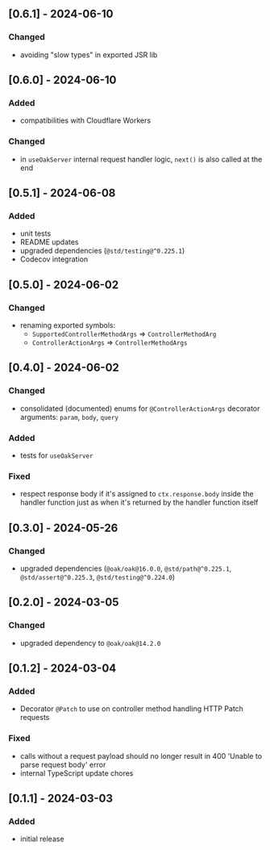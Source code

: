## [0.6.1] - 2024-06-10

### Changed

- avoiding "slow types" in exported JSR lib

## [0.6.0] - 2024-06-10

### Added

- compatibilities with Cloudflare Workers

### Changed

- in `useOakServer` internal request handler logic, `next()` is also called at
  the end

## [0.5.1] - 2024-06-08

### Added

- unit tests
- README updates
- upgraded dependencies (`@std/testing@^0.225.1`)
- Codecov integration

## [0.5.0] - 2024-06-02

### Changed

- renaming exported symbols:
  - `SupportedControllerMethodArgs` => `ControllerMethodArg`
  - `ControllerActionArgs` => `ControllerMethodArgs`

## [0.4.0] - 2024-06-02

### Changed

- consolidated (documented) enums for `@ControllerActionArgs` decorator
  arguments: `param`, `body`, `query`

### Added

- tests for `useOakServer`

### Fixed

- respect response body if it's assigned to `ctx.response.body` inside the
  handler function just as when it's returned by the handler function itself

## [0.3.0] - 2024-05-26

### Changed

- upgraded dependencies (`@oak/oak@16.0.0`, `@std/path@^0.225.1`,
  `@std/assert@^0.225.3`, `@std/testing@^0.224.0`)

## [0.2.0] - 2024-03-05

### Changed

- upgraded dependency to `@oak/oak@14.2.0`

## [0.1.2] - 2024-03-04

### Added

- Decorator `@Patch` to use on controller method handling HTTP Patch requests

### Fixed

- calls without a request payload should no longer result in 400 'Unable to
  parse request body' error
- internal TypeScript update chores

## [0.1.1] - 2024-03-03

### Added

- initial release
